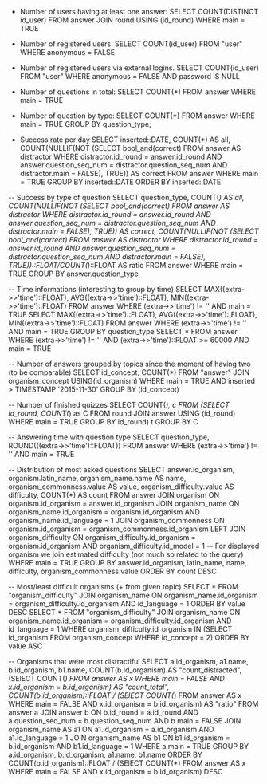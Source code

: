 - Number of users having at least one answer:
    SELECT COUNT(DISTINCT id_user) FROM answer JOIN round USING (id_round) WHERE main = TRUE

- Number of registered users.
    SELECT COUNT(id_user) FROM "user" WHERE anonymous = FALSE

- Number of registered users via external logins.
    SELECT COUNT(id_user) FROM "user" WHERE anonymous = FALSE AND password IS NULL

- Number of questions in total:
    SELECT COUNT(*) FROM answer WHERE main = TRUE

- Number of question by type:
    SELECT COUNT(*) FROM answer WHERE main = TRUE GROUP BY question_type;
    
- Success rate per day
    SELECT
        inserted::DATE,
        COUNT(*) AS all,
        COUNT(NULLIF(NOT (SELECT bool_and(correct) FROM answer AS distractor WHERE distractor.id_round = answer.id_round AND answer.question_seq_num = distractor.question_seq_num AND distractor.main = FALSE), TRUE)) AS correct
    FROM answer
    WHERE main = TRUE
    GROUP BY inserted::DATE
    ORDER BY inserted::DATE
    
-- Success by type of question
    SELECT
        question_type,
        COUNT(*) AS all,
        COUNT(NULLIF(NOT (SELECT bool_and(correct) FROM answer AS distractor WHERE distractor.id_round = answer.id_round AND answer.question_seq_num = distractor.question_seq_num AND distractor.main = FALSE), TRUE)) AS correct,
        COUNT(NULLIF(NOT (SELECT bool_and(correct) FROM answer AS distractor WHERE distractor.id_round = answer.id_round AND answer.question_seq_num = distractor.question_seq_num AND distractor.main = FALSE), TRUE))::FLOAT/COUNT(*)::FLOAT AS ratio
    FROM answer
    WHERE main = TRUE
    GROUP BY answer.question_type
    
-- Time informations (interesting to group by time)
    SELECT MAX((extra->>'time')::FLOAT), AVG((extra->>'time')::FLOAT), MIN((extra->>'time')::FLOAT)  FROM answer WHERE (extra->>'time') != '' AND main = TRUE
    SELECT MAX((extra->>'time')::FLOAT), AVG((extra->>'time')::FLOAT), MIN((extra->>'time')::FLOAT)  FROM answer WHERE (extra->>'time') != '' AND main = TRUE GROUP BY question_type
    SELECT *  FROM answer WHERE (extra->>'time') != '' AND (extra->>'time')::FLOAT >= 60000 AND main = TRUE
    
-- Number of answers grouped by topics since the moment of having two (to be comparable)
    SELECT
    id_concept,
    COUNT(*)
    FROM "answer"
    JOIN organism_concept USING(id_organism)
    WHERE main = TRUE AND inserted > TIMESTAMP '2015-11-30'
    GROUP BY (id_concept)
    
-- Number of finished quizzes
    SELECT COUNT(*), c FROM (SELECT id_round, COUNT(*) as C FROM round JOIN answer USING (id_round) WHERE main = TRUE GROUP BY id_round) t
    GROUP BY C

-- Answering time with question type
    SELECT question_type, ROUND(((extra->>'time')::FLOAT))  FROM answer WHERE (extra->>'time') != '' AND main = TRUE
    
-- Distribution of most asked questions
    SELECT
        answer.id_organism,
        organism.latin_name,
        organism_name.name AS name,
                        organism_commonness.value AS value,
        organism_difficulty.value AS difficulty,
        COUNT(*) AS count
    FROM answer
    JOIN organism ON organism.id_organism = answer.id_organism
    JOIN organism_name ON organism_name.id_organism = organism.id_organism AND organism_name.id_language = 1
                JOIN organism_commonness ON organism.id_organism = organism_commonness.id_organism
    LEFT JOIN organism_difficulty ON organism_difficulty.id_organism = organism.id_organism AND organism_difficulty.id_model = 1 -- For displayed organism we join estimated difficulty (not much so related to the query)
    WHERE main = TRUE
    GROUP BY answer.id_organism, latin_name, name, difficulty, organism_commonness.value
    ORDER BY count DESC
    
-- Most/least difficult organisms (+ from given topic)
    SELECT * FROM "organism_difficulty" JOIN organism_name ON organism_name.id_organism = organism_difficulty.id_organism AND id_language = 1 ORDER BY value DESC
    SELECT * FROM "organism_difficulty" JOIN organism_name ON organism_name.id_organism = organism_difficulty.id_organism AND id_language = 1 WHERE organism_difficulty.id_organism IN (SELECT id_organism FROM organism_concept WHERE id_concept = 2) ORDER BY value ASC

-- Organisms that were most distractiful
    SELECT
    a.id_organism,
    a1.name,
    b.id_organism,
    b1.name,
    COUNT(b.id_organism) AS "count_distracted",
    (SElECT COUNT(*) FROM answer AS x WHERE main = FALSE AND x.id_organism = b.id_organism) AS "count_total",
    COUNT(b.id_organism)::FLOAT / (SElECT COUNT(*) FROM answer AS x WHERE main = FALSE AND x.id_organism = b.id_organism) AS "ratio"
    FROM answer a
    JOIN answer b ON b.id_round = a.id_round AND a.question_seq_num = b.question_seq_num AND b.main = FALSE
    JOIN organism_name AS a1 ON a1.id_organism = a.id_organism AND a1.id_language = 1
    JOIN organism_name AS b1 ON b1.id_organism = b.id_organism AND b1.id_language = 1
    WHERE a.main = TRUE
    GROUP BY a.id_organism, b.id_organism, a1.name, b1.name
    ORDER BY COUNT(b.id_organism)::FLOAT / (SElECT COUNT(*) FROM answer AS x WHERE main = FALSE AND x.id_organism = b.id_organism) DESC